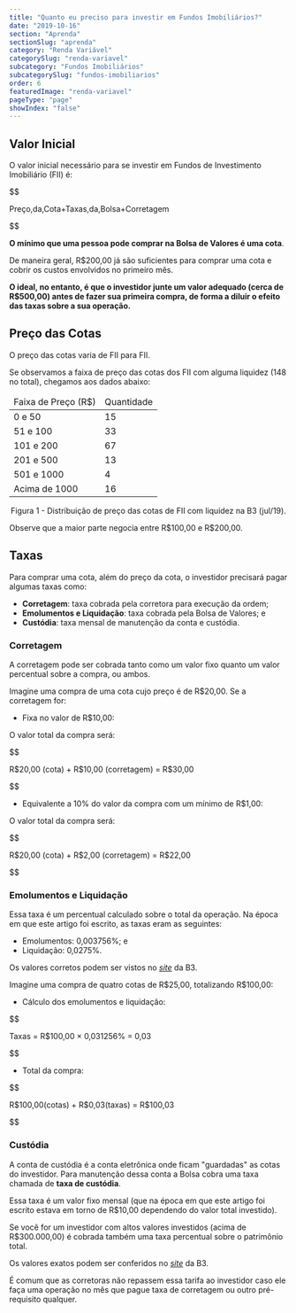 ```yaml
---
title: "Quanto eu preciso para investir em Fundos Imobiliários?"
date: "2019-10-16"
section: "Aprenda"
sectionSlug: "aprenda"
category: "Renda Variável"
categorySlug: "renda-variavel"
subcategory: "Fundos Imobiliários"
subcategorySlug: "fundos-imobiliarios"
order: 6
featuredImage: "renda-variavel"
pageType: "page"
showIndex: "false"
---
```


## Valor Inicial

O valor inicial necessário para se investir em Fundos de Investimento Imobiliário (FII) é:

$$

Preço\,da\,Cota+Taxas\,da\,Bolsa+Corretagem

$$

**O mínimo que uma pessoa pode comprar na Bolsa de Valores é uma cota**.

De maneira geral, R\$200,00 já são suficientes para comprar uma cota e cobrir os custos envolvidos no primeiro mês.

**O ideal, no entanto, é que o investidor junte um valor adequado (cerca de R$500,00) antes de fazer sua primeira compra, de forma a diluir o efeito das taxas sobre a sua operação.**

## Preço das Cotas

O preço das cotas varia de FII para FII.

Se observamos a faixa de preço das cotas dos FII com alguma liquidez (148 no total), chegamos aos dados abaixo:

<table class="regularTable" id="figura1">
<thead>
<tr>
<td>Faixa de Preço (R$)</td>
<td>Quantidade</td>
</tr>
</thead>
<tbody>
<tr>
<td>0 e 50</td>
<td>15</td>
</tr>
<tr>
<td>51 e 100</td>
<td>33</td>
</tr>
<tr>
<td>101 e 200</td>
<td>67</td>
</tr>
<tr>
<td>201 e 500</td>
<td>13</td>
</tr>
<tr>
<td>501 e 1000</td>
<td>4</td>
</tr>
<tr>
<td>Acima de 1000</td>
<td>16</td>
</tr>
</tbody>
</table>

<p class="legenda" style="text-align:center">Figura 1  - Distribuição de preço das cotas de FII com liquidez na B3 (jul/19).</p>

Observe que a maior parte negocia entre R\$100,00 e R\$200,00.

## Taxas

Para comprar uma cota, além do preço da cota, o investidor precisará pagar algumas taxas como:

- **Corretagem**: taxa cobrada pela corretora para execução da ordem; 
- **Emolumentos e Liquidação**: taxa cobrada pela Bolsa de Valores; e
- **Custódia**: taxa mensal de manutenção da conta e custódia.


### Corretagem

A corretagem pode ser cobrada tanto como um valor fixo quanto um valor percentual sobre a compra, ou ambos.

Imagine uma compra de uma cota cujo preço é de R$20,00. Se a corretagem for:

- Fixa no valor de R$10,00:

O valor total da compra será: 

$$

 R\$20,00 (cota) + R\$10,00 (corretagem) = R\$30,00
 
$$

- Equivalente a 10% do valor da compra com um mínimo de R\$1,00:

O valor total da compra será:

$$

R\$20,00 (cota) + R\$2,00 (corretagem) = R\$22,00
 
$$


### Emolumentos e Liquidação

Essa taxa é um percentual calculado sobre o total da operação. Na época em que este artigo foi escrito, as taxas eram as seguintes:

- Emolumentos: 0,003756%; e
- Liquidação: 0,0275%.

Os valores corretos podem ser vistos no [*site*](http://www.b3.com.br/pt_br/produtos-e-servicos/tarifas/listados-a-vista-e-derivativos/renda-variavel/tarifas-de-acoes-e-fundos-de-investimento/a-vista/) da B3.

Imagine uma compra de quatro cotas de R\$25,00, totalizando R\$100,00:

- Cálculo dos emolumentos e liquidação:

$$

Taxas = R\$100,00 × 0,031256\% = 0,03

$$

- Total da compra:

$$

R\$100,00(cotas) + R\$0,03(taxas) = R\$100,03

$$

### Custódia

A conta de custódia é a conta eletrônica onde ficam "guardadas" as cotas do investidor. Para manutenção dessa conta a Bolsa cobra uma taxa chamada de **taxa de custódia**.

Essa taxa é um valor fixo mensal (que na época em que este artigo foi escrito estava em torno de R$10,00 dependendo do valor total investido).

Se você for um investidor com altos valores investidos (acima de R\$300.000,00) é cobrada também uma taxa percentual sobre o patrimônio total.

Os valores exatos podem ser conferidos no [*site*](http://www.b3.com.br/pt_br/produtos-e-servicos/tarifas/servicos-da-central-depositaria/tarifas-de-servicos-de-custodia/) da B3.

É comum que as corretoras não repassem essa tarifa ao investidor caso ele faça uma operação no mês que pague taxa de corretagem ou outro pré-requisito qualquer.

